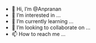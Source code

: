 - 👋 Hi, I’m @Anpranan
- 👀 I’m interested in ...
- 🌱 I’m currently learning ...
- 💞️ I’m looking to collaborate on ...
- 📫 How to reach me ...

<!---
Anpranan/Anpranan is a ✨ special ✨ repository because its `README.md` (this file) appears on your GitHub profile.
You can click the Preview link to take a look at your changes.
--->

